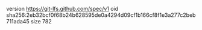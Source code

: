 version https://git-lfs.github.com/spec/v1
oid sha256:2eb32bcf0f68b24b628595de0a4294d09cf1b166cf8f1e3a277c2beb711ada45
size 782

